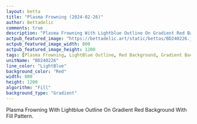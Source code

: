 ```yaml
---
layout: betta
title: "Plasma Frowning (2024-02-26)"
author: Bettadelic
comments: true
description: "Plasma Frowning With Lightblue Outline On Gradient Red Background With Fill Pattern."
actpub_featured_image: "https://bettadelic.art/static/bettas/BD240226.jpg"
actpub_featured_image_width: 800
actpub_featured_image_height: 1200
tags: [Plasma Frowning, LightBlue Outline, Red Background, Gradient Background Pattern, Fill Pattern, February 2024]
unitName: "BD240226"
line_color: "LightBlue"
background_color: "Red"
width: 800
height: 1200
algorithm: "Fill"
background_type: "Gradient"
---
```


Plasma Frowning With Lightblue Outline On Gradient Red Background With Fill Pattern.
